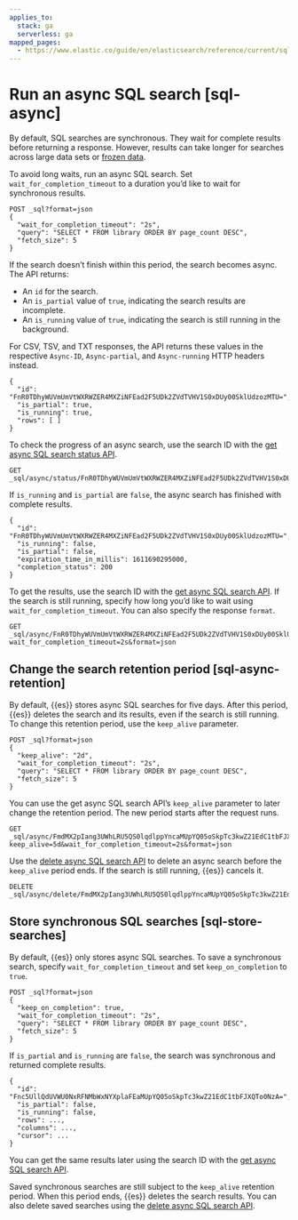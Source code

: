 ```yaml
---
applies_to:
  stack: ga
  serverless: ga
mapped_pages:
  - https://www.elastic.co/guide/en/elasticsearch/reference/current/sql-async.html
---
```


# Run an async SQL search [sql-async]

By default, SQL searches are synchronous. They wait for complete results before returning a response. However, results can take longer for searches across large data sets or [frozen data](../../../manage-data/lifecycle/data-tiers.md).

To avoid long waits, run an async SQL search. Set `wait_for_completion_timeout` to a duration you’d like to wait for synchronous results.

```console
POST _sql?format=json
{
  "wait_for_completion_timeout": "2s",
  "query": "SELECT * FROM library ORDER BY page_count DESC",
  "fetch_size": 5
}
```

If the search doesn’t finish within this period, the search becomes async. The API returns:

* An `id` for the search.
* An `is_partial` value of `true`, indicating the search results are incomplete.
* An `is_running` value of `true`, indicating the search is still running in the background.

For CSV, TSV, and TXT responses, the API returns these values in the respective `Async-ID`, `Async-partial`, and `Async-running` HTTP headers instead.

```console-result
{
  "id": "FnR0TDhyWUVmUmVtWXRWZER4MXZiNFEad2F5UDk2ZVdTVHV1S0xDUy00SklUdzozMTU=",
  "is_partial": true,
  "is_running": true,
  "rows": [ ]
}
```

To check the progress of an async search, use the search ID with the [get async SQL search status API](https://www.elastic.co/docs/api/doc/elasticsearch/operation/operation-sql-get-async-status).

```console
GET _sql/async/status/FnR0TDhyWUVmUmVtWXRWZER4MXZiNFEad2F5UDk2ZVdTVHV1S0xDUy00SklUdzozMTU=
```

If `is_running` and `is_partial` are `false`, the async search has finished with complete results.

```console-result
{
  "id": "FnR0TDhyWUVmUmVtWXRWZER4MXZiNFEad2F5UDk2ZVdTVHV1S0xDUy00SklUdzozMTU=",
  "is_running": false,
  "is_partial": false,
  "expiration_time_in_millis": 1611690295000,
  "completion_status": 200
}
```

To get the results, use the search ID with the [get async SQL search API](https://www.elastic.co/docs/api/doc/elasticsearch/operation/operation-sql-get-async). If the search is still running, specify how long you’d like to wait using `wait_for_completion_timeout`. You can also specify the response `format`.

```console
GET _sql/async/FnR0TDhyWUVmUmVtWXRWZER4MXZiNFEad2F5UDk2ZVdTVHV1S0xDUy00SklUdzozMTU=?wait_for_completion_timeout=2s&format=json
```


## Change the search retention period [sql-async-retention] 

By default, {{es}} stores async SQL searches for five days. After this period, {{es}} deletes the search and its results, even if the search is still running. To change this retention period, use the `keep_alive` parameter.

```console
POST _sql?format=json
{
  "keep_alive": "2d",
  "wait_for_completion_timeout": "2s",
  "query": "SELECT * FROM library ORDER BY page_count DESC",
  "fetch_size": 5
}
```

You can use the get async SQL search API’s `keep_alive` parameter to later change the retention period. The new period starts after the request runs.

```console
GET _sql/async/FmdMX2pIang3UWhLRU5QS0lqdlppYncaMUpYQ05oSkpTc3kwZ21EdC1tbFJXQToxOTI=?keep_alive=5d&wait_for_completion_timeout=2s&format=json
```

Use the [delete async SQL search API](https://www.elastic.co/docs/api/doc/elasticsearch/operation/operation-sql-delete-async) to delete an async search before the `keep_alive` period ends. If the search is still running, {{es}} cancels it.

```console
DELETE _sql/async/delete/FmdMX2pIang3UWhLRU5QS0lqdlppYncaMUpYQ05oSkpTc3kwZ21EdC1tbFJXQToxOTI=
```


## Store synchronous SQL searches [sql-store-searches] 

By default, {{es}} only stores async SQL searches. To save a synchronous search, specify `wait_for_completion_timeout` and set `keep_on_completion` to `true`.

```console
POST _sql?format=json
{
  "keep_on_completion": true,
  "wait_for_completion_timeout": "2s",
  "query": "SELECT * FROM library ORDER BY page_count DESC",
  "fetch_size": 5
}
```

If `is_partial` and `is_running` are `false`, the search was synchronous and returned complete results.

```console-result
{
  "id": "Fnc5UllQdUVWU0NxRFNMbWxNYXplaFEaMUpYQ05oSkpTc3kwZ21EdC1tbFJXQTo0NzA=",
  "is_partial": false,
  "is_running": false,
  "rows": ...,
  "columns": ...,
  "cursor": ...
}
```

You can get the same results later using the search ID with the [get async SQL search API](https://www.elastic.co/docs/api/doc/elasticsearch/operation/operation-sql-get-async).

Saved synchronous searches are still subject to the `keep_alive` retention period. When this period ends, {{es}} deletes the search results. You can also delete saved searches using the [delete async SQL search API](https://www.elastic.co/docs/api/doc/elasticsearch/operation/operation-sql-delete-async).

